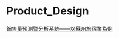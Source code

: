 # Product_Design
[銷售量預測暨分析系統——以蘇州旅宿業為例](https://drive.google.com/file/d/1cz1kOtbCq0EgGD_zpPl76lhHOd-i98Rv/view)

